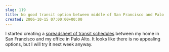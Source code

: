 ```yaml
---  
slug: 119
title: No good transit option between middle of San Francisco and Palo Alto 
created: 2006-10-15 07:00:00+00:00
---  
```

I started creating a [spreadsheet of transit schedules](http://spreadsheets.google.com/ccc?key=pcHskMUPg8pw9E60J8f8LIQ) between my home in San Francisco and my office in Palo Alto.  It looks like there is no appealing options, but I will try it next week anyway.

